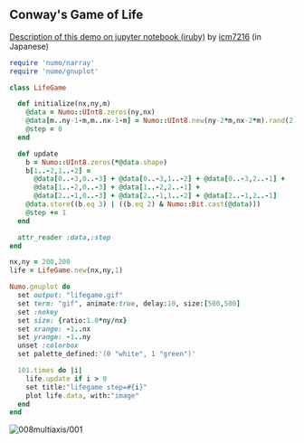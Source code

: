 ## Conway's Game of Life

[Description of this demo on jupyter notebook (iruby)](http://nbviewer.jupyter.org/github/icm7216/iruby-notebook-demo/blob/master/lifegame/lifegame_with_narray_convolution.ipynb) by [icm7216](https://github.com/icm7216) (in Japanese)

```ruby
require 'numo/narray'
require 'numo/gnuplot'

class LifeGame

  def initialize(nx,ny,m)
    @data = Numo::UInt8.zeros(ny,nx)
    @data[m..ny-1-m,m..nx-1-m] = Numo::UInt8.new(ny-2*m,nx-2*m).rand(2)
    @step = 0
  end

  def update
    b = Numo::UInt8.zeros(*@data.shape)
    b[1..-2,1..-2] =
      @data[0..-3,0..-3] + @data[0..-3,1..-2] + @data[0..-3,2..-1] +
      @data[1..-2,0..-3] + @data[1..-2,2..-1] +
      @data[2..-1,0..-3] + @data[2..-1,1..-2] + @data[2..-1,2..-1]
    @data.store((b.eq 3) | ((b.eq 2) & Numo::Bit.cast(@data)))
    @step += 1
  end

  attr_reader :data,:step
end

nx,ny = 200,200
life = LifeGame.new(nx,ny,1)

Numo.gnuplot do
  set output: "lifegame.gif"
  set term: "gif", animate:true, delay:10, size:[500,500]
  set :nokey
  set size: {ratio:1.0*ny/nx}
  set xrange: -1..nx
  set yrange: -1..ny
  unset :colorbox
  set palette_defined:'(0 "white", 1 "green")'

  101.times do |i|
    life.update if i > 0
    set title:"lifegame step=#{i}"
    plot life.data, with:"image"
  end
end
```
![008multiaxis/001](https://raw.github.com/ruby-numo/gnuplot-demo/master/misc/lifegame/lifegame.gif)
